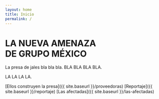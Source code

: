 ```yaml
---
layout: home
title: Inicio
permalink: /
---
```


# LA NUEVA AMENAZA <br>DE GRUPO MÉXICO

La presa de jales bla bla bla.
BLA BLA BLA BLA.

LA LA LA LA.

[Ellos construyen la presa]({{ site.baseurl }}/proveedoras)
[Reportaje]({{ site.baseurl }}/reportaje)
[Las afectadas]({{ site.baseurl }}/las-afectadas)
